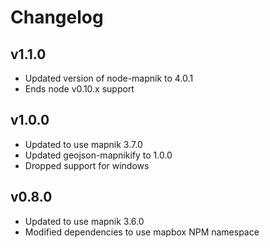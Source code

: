 # Changelog

## v1.1.0
- Updated version of node-mapnik to 4.0.1
- Ends node v0.10.x support

## v1.0.0

 - Updated to use mapnik 3.7.0
 - Updated geojson-mapnikify to 1.0.0
 - Dropped support for windows

## v0.8.0

 - Updated to use mapnik 3.6.0
 - Modified dependencies to use mapbox NPM namespace
